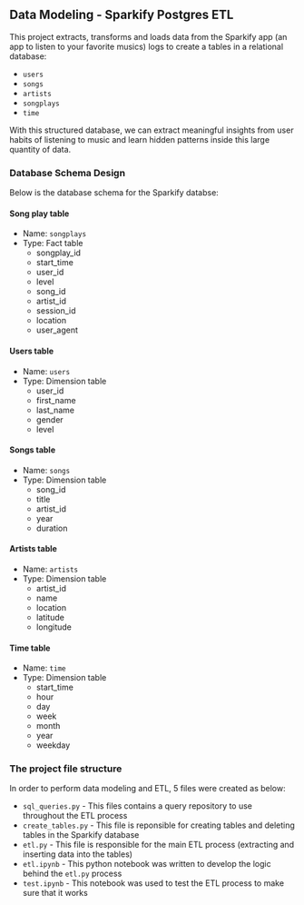 ## Data Modeling - Sparkify Postgres ETL

This project extracts, transforms and loads data from the Sparkify app (an app to listen to your favorite musics) logs to create a tables in a relational database:
 - `users`
 - `songs`
 - `artists`
 - `songplays`
 - `time` 
 
With this structured database, we can extract meaningful insights from user habits of listening to music and learn hidden patterns inside this 
large quantity of data. 

### Database Schema Design

Below is the database schema for the Sparkify databse:

#### Song play table

- Name: `songplays`
- Type: Fact table
  * songplay_id
  * start_time
  * user_id
  * level
  * song_id
  * artist_id
  * session_id
  * location
  * user_agent

#### Users table

- Name: `users`
- Type: Dimension table
  * user_id
  * first_name
  * last_name
  * gender
  * level
  
#### Songs table

- Name: `songs`
- Type: Dimension table
  * song_id
  * title
  * artist_id
  * year
  * duration

#### Artists table

- Name: `artists`
- Type: Dimension table
  * artist_id
  * name
  * location
  * latitude
  * longitude

#### Time table

- Name: `time`
- Type: Dimension table
  * start_time
  * hour
  * day
  * week
  * month
  * year
  * weekday

### The project file structure

In order to perform data modeling and ETL, 5 files were created as below:
 - `sql_queries.py` - This files contains a query repository to use throughout the ETL process
 - `create_tables.py` - This file is reponsible for creating tables and deleting tables in the Sparkify database
 - `etl.py` - This file is responsible for the main ETL process (extracting and inserting data into the tables)
 - `etl.ipynb` - This python notebook was written to develop the logic behind the `etl.py` process
 - `test.ipynb` - This notebook was used to test the ETL process to make sure that it works
